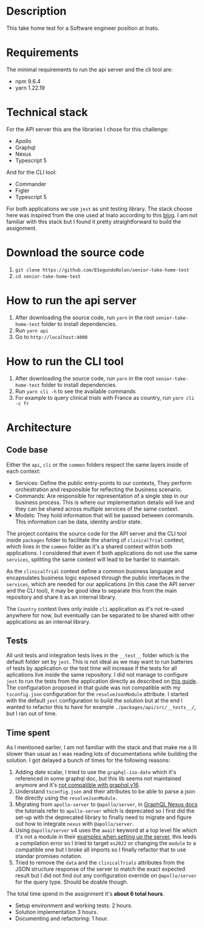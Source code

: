 # Description

This take home test for a Software engineer position at Inato.

# Requirements

The minimal requirements to run the api server and the cli tool are:

* npm 9.6.4
* yarn 1.22.19

# Technical stack

For the API server this are the libraries I chose for this challenge:

* Apollo
* Graphql
* Nexus
* Typescript 5

And for the CLI tool:

* Commander
* Figler
* Typescript 5

For both applications we use `jest` as unit testing library.
The stack choose here was inspired from the one used at Inato according to this [blog](https://stackshare.io/inato/marketplace). I am not familiar with this stack but I found it pretty straightforward to build the assignment.
  
# Download the source code

1. `git clone https://github.com/ESegundoRolon/senior-take-home-test`
2. `cd senior-take-home-test`

# How to run the api server

1. After downloading the source code, run `yarn` in the root `senior-take-home-test` folder to install dependencies.
2. Run `yarn api`
3. Go to `http://localhost:4000`

# How to run the CLI tool

1. After downloading the source code, run `yarn` in the root `senior-take-home-test` folder to install dependencies.
2. Run `yarn cli -h` to see the available commands
3. For example to query clinical trials with France as country, run `yarn cli -c fr`

# Architecture

## Code base
Either the `api`, `cli` or the `common` folders respect the same layers inside of each context:

* Services: Define the public entry-points to our contexts, They perform orchestration and responsible for reflecting the business scenario.
* Commands: Are responsible for representation of a single step in our business process. This is where our implementation details will live and they can be shared across multiple services of the same context.
* Models: They hold information that will be passed between commands. This information can be data, identity and/or state.

The project contains the source code for the API server and the CLI tool inside `packages` folder to facilitate the sharing of `clinicalTrial` context, which lives in the `common` folder as it's a shared context within both applications. I considered that even if both applications do not use the same `services`, splitting the same context will lead to be harder to maintain.

As the `clinicalTrial` context define a common business language and encapsulates business logic exposed through the public interfaces in the `services`, which are needed for our applications (in this case the API server and the CLI tool), it may be good idea to separate this from the main repository and share it as an internal library.

The `Country` context lives only inside `cli` application as it's not re-used anywhere for now, but eventually can be separated to be shared with other applications as an internal library.

## Tests

All unit tests and integration tests lives in the `__test__` folder which is the default folder set by `jest`. 
This is not ideal as we may want to run batteries of tests by application or the test time will increase if the tests for all aplications live inside the same repository.
I did not manage to configure `jest` to run the tests from the application directly as described on [this guide](https://swizec.com/blog/how-to-configure-jest-with-typescript/).
The configuration proposed in that guide was not compatible with my `tsconfig.json` configuration for the `resolveJsonModule` attribute.
I started with the default `jest` configuration to build the solution but at the end I wanted to refactor this to have for example `./packages/api/src/__tests__/`, but I ran out of time.

## Time spent
As I mentioned earlier, I am not familiar with the stack and that make me a lit slower than usual as I was reading lots of documentations while building the solution. I got delayed a bunch of times for the following reasons:

1. Adding date scalar, I tried to use the `graphql-iso-date` which it's referenced in some graphql doc, but this lib seems not maintained anymore and it's [not compatible with graphql v16](https://github.com/excitement-engineer/graphql-iso-date/issues/150).
2. Understand `tsconfig.json` and their attributes to be able to parse a json file directly using the `resolveJsonModule`.
3. Migrating from `apollo-server` to `@apollo/server`, in [GraphQL Nexus docs](https://nexusjs.org/docs/getting-started/tutorial/chapter-setup-and-first-query) the tutorials refer to `apollo-server` which is deprecated so I first did the set-up with the deprecated library to finally need to migrate and figure out how to integrate `nexus` with `@apollo/server`.
4. Using `@apollo/server` v4 uses the `await` keyword at a top level file which it's not a module in their [examples when setting up the server](https://www.apollographql.com/docs/apollo-server/migration), this leads a compilation error so I tried to target `es2022` or changing the `module` to a compatible one but I broke all imports so I finally refactor that to use standar promises notation.
5. Tried to remove the `data` and the `clinicalTrials` attributes from the JSON structure response of the server to match the exact expected result but I did not find out any configuration override on `@apollo/server` for the query type. Should be doable though.

The total time spend in the assignment it's **about 6 total hours**.

* Setup environment and working tests: 2 hours.
* Solution implementation 3 hours.
* Documenting and refactoring: 1 hour.

